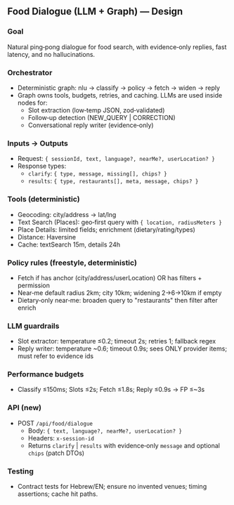 ## Food Dialogue (LLM + Graph) — Design

### Goal

Natural ping‑pong dialogue for food search, with evidence‑only replies, fast latency, and no hallucinations.

### Orchestrator

- Deterministic graph: nlu → classify → policy → fetch → widen → reply
- Graph owns tools, budgets, retries, and caching. LLMs are used inside nodes for:
  - Slot extraction (low‑temp JSON, zod‑validated)
  - Follow‑up detection (NEW_QUERY | CORRECTION)
  - Conversational reply writer (evidence‑only)

### Inputs → Outputs

- Request: `{ sessionId, text, language?, nearMe?, userLocation? }`
- Response types:
  - `clarify`: `{ type, message, missing[], chips? }`
  - `results`: `{ type, restaurants[], meta, message, chips? }`

### Tools (deterministic)

- Geocoding: city/address → lat/lng
- Text Search (Places): geo‑first query with `{ location, radiusMeters }`
- Place Details: limited fields; enrichment (dietary/rating/types)
- Distance: Haversine
- Cache: textSearch 15m, details 24h

### Policy rules (freestyle, deterministic)

- Fetch if has anchor (city/address/userLocation) OR has filters + permission
- Near‑me default radius 2km; city 10km; widening 2→6→10km if empty
- Dietary‑only near‑me: broaden query to "restaurants" then filter after enrich

### LLM guardrails

- Slot extractor: temperature ≤0.2; timeout 2s; retries 1; fallback regex
- Reply writer: temperature ~0.6; timeout 0.9s; sees ONLY provider items; must refer to evidence ids

### Performance budgets

- Classify ≤150ms; Slots ≤2s; Fetch ≤1.8s; Reply ≤0.9s → FP ≤~3s

### API (new)

- POST `/api/food/dialogue`
  - Body: `{ text, language?, nearMe?, userLocation? }`
  - Headers: `x-session-id`
  - Returns `clarify` | `results` with evidence‑only `message` and optional `chips` (patch DTOs)

### Testing

- Contract tests for Hebrew/EN; ensure no invented venues; timing assertions; cache hit paths.
